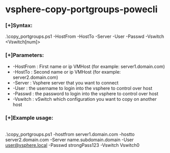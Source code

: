 # vsphere-copy-portgroups-powecli

### [+]Syntax: 
.\copy_portgroups.ps1 -HostFrom <NameVMHost1> -HostTo <NameVMHost2>  -Server <Server> -User <username> -Passwd <password> -Vswitch <Vswitch[num]>
### [+]Parameters:
  + -HostFrom         : First name or ip VMHost (for example: server1.domain.com)
  + -HostTo           : Second name or ip VMHost (for example: server2.domain.com)
  + -Server           : Vsphere server that you want to connect
  + -User             : the username to login into the vsphere to control over host
  + -Passwd           : the password to login into the vsphere to control over host
  + -Vswitch          : vSwitch which configuration you want to copy on another host
### [+]Example usage:   
<br>.\copy_portgroups.ps1 -hostfrom server1.domain.com -hostto server2.domain.com -Server name.subdomain.domain -User user@vsphere.local -Passwd strongPass123 -Vswitch Vswitch0
